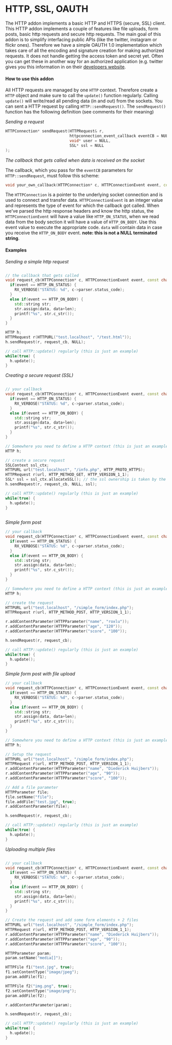 # HTTP, SSL, OAUTH

The HTTP addon implements a basic HTTP and HTTPS (secure, SSL) client. This HTTP
addon implements a couple of features like file uploads, form posts, basic http
requests and secure http requests. The main goal of this addon is to simplify interfacing
public APIs (like the twitter, instagram or flickr ones). Therefore we have a simple OAUTH 1.0 
implementation which takes care of all the encoding and signature creation for making 
authorized requests. It does not handle getting the access token and secret yet. Often you 
can get these in another way for an authorized application (e.g. twitter gives you this 
information in on their [developers website](http://developer.twitter.com).

#### How to use this addon

All HTTP requests are managed by one `HTTP` context. Therefore create a `HTTP` 
object and make sure to call the `update()` function regularly. Calling `update()` 
will write/read all pending data (in and out) from the sockets. You can sent a HTTP 
request by calling `HTTP::sendRequest()`.  The `sendRequest()` function has the 
following definition (see comments for their meaning)

_Sending a request_
````c++
HTTPConnection* sendRequest(HTTPRequest& r,                                /* the HTTPRequest object. make sure to set the URL */
                            httpconnection_event_callback eventCB = NULL,  /* the event callback which is called when we've got a http-status and/or when we received data */
                            void* user = NULL,                             /* this will be passed into the `eventCB` as user */
                            SSL* ssl = NULL                                /* when you want to make a secure connection pass a SSL object, see the SSLContext::allocateSSL() for more info */
);
````

_The callback that gets called when data is received on the socket_

The callback, which you pass for the `eventCB` parameters for `HTTP::sendRequest`, must 
follow this scheme: 

````c++
void your_own_callback(HTTPConnection* c, HTTPConnectionEvent event, const char* data, size_t len, void* user)
````

The `HTTPConnection` is a pointer to the underlying socket connection and is used to connect 
and transfer data. `HTTPConnectionEvent` is an integer value and represents the type of event for
which the callback got called. When we've parsed the http response headers and know the http status, 
the `HTTPConnectionEvent` will have a value like `HTTP_ON_STATUS`, when we read data from the body 
section it will have a value of `HTTP_ON_BODY`. Use this event value to execute the appropriate 
code. `data` will contain data in case you receive the `HTTP_ON_BODY` event. 
**note: this is not a NULL terminated string**. 


#### Examples

_Sending a simple http request_

````c++

// the callback that gets called
void request_cb(HTTPConnection* c, HTTPConnectionEvent event, const char* data, size_t len, void* user) {
  if(event == HTTP_ON_STATUS) {
    RX_VERBOSE("STATUS: %d", c->parser.status_code);
  }
  else if(event == HTTP_ON_BODY) {
    std::string str;
    str.assign(data, data+len);
    printf("%s", str.c_str());
  }
}

HTTP h;
HTTPRequest r(HTTPURL("test.localhost", "/test.html"));
h.sendRequest(r, request_cb, NULL);

// call HTTP::update() regularly (this is just an example)
while(true) {
  h.update();            
}

````

_Creating a secure request (SSL)_

````c++

// your callback 
void request_cb(HTTPConnection* c, HTTPConnectionEvent event, const char* data, size_t len, void* user) {
  if(event == HTTP_ON_STATUS) {
    RX_VERBOSE("STATUS: %d", c->parser.status_code);
  }
  else if(event == HTTP_ON_BODY) {
    std::string str;
    str.assign(data, data+len);
    printf("%s", str.c_str());
  }
}

// Somewhere you need to define a HTTP context (this is just an example)
HTTP h;

// create a secure request
SSLContext ssl_ctx;
HTTPURL url("test.localhost", "/info.php", HTTP_PROTO_HTTPS);
HTTPRequest r(url, HTTP_METHOD_GET, HTTP_VERSION_1_1);
SSL* ssl = ssl_ctx.allocateSSL(); // the ssl ownership is taken by the HTTPConnection
h.sendRequest(r, request_cb, NULL, ssl);

// call HTTP::update() regularly (this is just an example)
while(true) {
  h.update();            
}
    
````

_Simple form post_

````c++
// your callback
void request_cb(HTTPConnection* c, HTTPConnectionEvent event, const char* data, size_t len, void* user) {
  if(event == HTTP_ON_STATUS) {
    RX_VERBOSE("STATUS: %d", c->parser.status_code);
  }
  else if(event == HTTP_ON_BODY) {
    std::string str;
    str.assign(data, data+len);
    printf("%s", str.c_str());
  }
}

// Somewhere you need to define a HTTP context (this is just an example)
HTTP h;

// create the request
HTTPURL url("test.localhost", "/simple_form/index.php");
HTTPRequest r(url, HTTP_METHOD_POST, HTTP_VERSION_1_1);

r.addContentParameter(HTTPParameter("name", "roxlu"));
r.addContentParameter(HTTPParameter("age", "120"));
r.addContentParameter(HTTPParameter("score", "100"));

h.sendRequest(r, request_cb);

// call HTTP::update() regularly (this is just an example)
while(true) {
  h.update();            
}
````

_Simple form post with file upload_

````c++
// your callback
void request_cb(HTTPConnection* c, HTTPConnectionEvent event, const char* data, size_t len, void* user) {
  if(event == HTTP_ON_STATUS) {
    RX_VERBOSE("STATUS: %d", c->parser.status_code);
  }
  else if(event == HTTP_ON_BODY) {
    std::string str;
    str.assign(data, data+len);
    printf("%s", str.c_str());
  }
}

// Somewhere you need to define a HTTP context (this is just an example)
HTTP h;

// Setup the request
HTTPURL url("test.localhost", "/simple_form/index.php");
HTTPRequest r(url, HTTP_METHOD_POST, HTTP_VERSION_1_1);
r.addContentParameter(HTTPParameter("name", "Diederick Huijbers"));
r.addContentParameter(HTTPParameter("age", "90"));
r.addContentParameter(HTTPParameter("score", "100"));

// Add a file parameter
HTTPParameter file;
file.setName("file");
file.addFile("test.jpg", true);
r.addContentParameter(file);

h.sendRequest(r, request_cb);

// call HTTP::update() regularly (this is just an example)
while(true) {
  h.update();            
}
````

_Uploading multiple files_
````c++

// your callback
void request_cb(HTTPConnection* c, HTTPConnectionEvent event, const char* data, size_t len, void* user) {
  if(event == HTTP_ON_STATUS) {
    RX_VERBOSE("STATUS: %d", c->parser.status_code);
  }
  else if(event == HTTP_ON_BODY) {
    std::string str;
    str.assign(data, data+len);
    printf("%s", str.c_str());
  }
}

// Create the request and add some form elements + 2 files
HTTPURL url("test.localhost", "/simple_form/index.php");
HTTPRequest r(url, HTTP_METHOD_POST, HTTP_VERSION_1_1);
r.addContentParameter(HTTPParameter("name", "Diederick Huijbers"));
r.addContentParameter(HTTPParameter("age", "90"));
r.addContentParameter(HTTPParameter("score", "100"));

HTTPParameter param;
param.setName("media[]");

HTTPFile f1("test.jpg", true);
f1.setContentType("image/jpeg");
param.addFile(f1);

HTTPFile f2("img.png", true);
f2.setContentType("image/png");
param.addFile(f2);

r.addContentParameter(param);

h.sendRequest(r, request_cb);

// call HTTP::update() regularly (this is just an example)
while(true) {
  h.update();            
}
````


